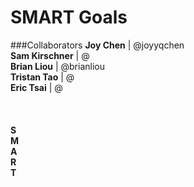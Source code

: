 SMART Goals
=============================
###Collaborators
<b>Joy Chen</b> | @joyyqchen<br>
<b>Sam Kirschner</b> | @<br>
<b>Brian Liou</b> | @brianliou<br>
<b>Tristan Tao</b> | @<br>
<b>Eric Tsai</b> | @<br>
<br><br><br>
<b>S</b>
<br>
<b>M</b>
<br>
<b>A</b>
<br>
<b>R</b>
<br>
<b>T</b>
<br>
